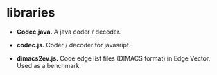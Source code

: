 # libraries

* **Codec.java.** A java coder / decoder.

* **codec.js.** Coder / decoder for javasript.

* **dimacs2ev.js.** Code edge list files (DIMACS format) in Edge Vector. Used as a benchmark.
